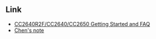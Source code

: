 ## Link

* [CC2640R2F/CC2640/CC2650 Getting Started and FAQ](https://e2e.ti.com/support/wireless_connectivity/bluetooth_low_energy/f/538/t/404236)
* [Chen's note](https://app.nuclino.com/teams/13:13070/documents/TI-Sensor-Tag-75caef12-6b9f-4231-af12-c9169334511c)
